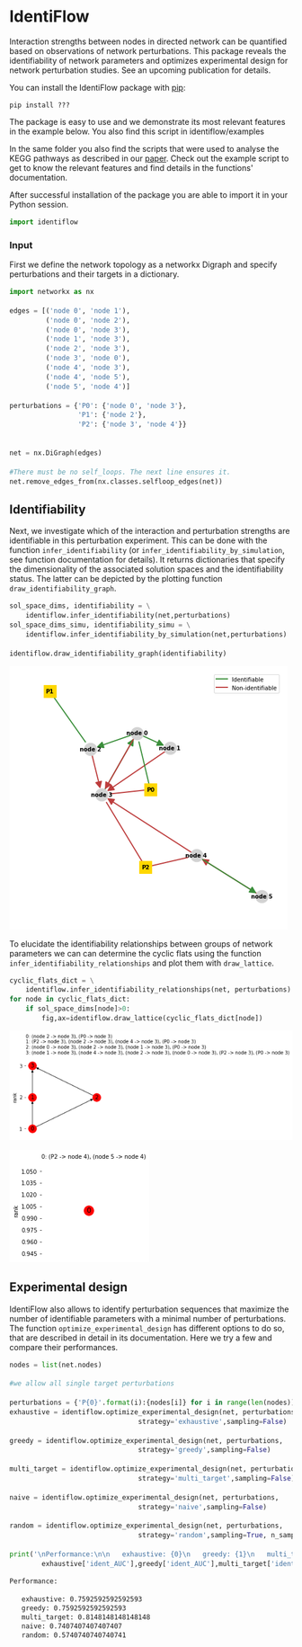 # IdentiFlow
Interaction strengths between nodes in directed network can be quantified based on observations of network perturbations. This package reveals the identifiability of network parameters and optimizes experimental design for network perturbation studies. See an upcoming publication for details.


You can install the IdentiFlow package with [pip](https://pypi.org/project/pip/):

```
pip install ???
```

The package is easy to use and we demonstrate its most relevant features in the example below. You also find this script in identiflow/examples


In the same folder you also find the scripts that were used to analyse the KEGG pathways as described in our [paper](https://????).
Check out the example script to get to know the relevant features and find details in the functions' documentation.




After successful installation of the package you are able to import it in your Python session.


```python
import identiflow
```

### Input
First we define the network topology as a networkx Digraph and specify perturbations and their targets in a dictionary.


```python
import networkx as nx

edges = [('node 0', 'node 1'),
         ('node 0', 'node 2'),
         ('node 0', 'node 3'),
         ('node 1', 'node 3'),
         ('node 2', 'node 3'),
         ('node 3', 'node 0'),
         ('node 4', 'node 3'),
         ('node 4', 'node 5'),
         ('node 5', 'node 4')]

perturbations = {'P0': {'node 0', 'node 3'},
                 'P1': {'node 2'},
                 'P2': {'node 3', 'node 4'}}


net = nx.DiGraph(edges)

#There must be no self_loops. The next line ensures it.
net.remove_edges_from(nx.classes.selfloop_edges(net))
```

## Identifiability
Next, we investigate which of the interaction and perturbation strengths are identifiable in this perturbation experiment. This can be done with the function `infer_identifiability` (or `infer_identifiability_by_simulation`, see function documentation for details). It returns dictionaries that specify the dimensionality of the associated solution spaces and the identifiability status. The latter can be depicted by the plotting function `draw_identifiability_graph`.


```python
sol_space_dims, identifiability = \
    identiflow.infer_identifiability(net,perturbations)
sol_space_dims_simu, identifiability_simu = \
    identiflow.infer_identifiability_by_simulation(net,perturbations)

identiflow.draw_identifiability_graph(identifiability)
```


![pdf](./identiflow/examples/identi_net.png)


To elucidate the identifiability relationships between groups of network parameters we can can determine the cyclic flats using the function `infer_identifiability_relationships` and plot them with `draw_lattice`.


```python
cyclic_flats_dict = \
    identiflow.infer_identifiability_relationships(net, perturbations)
for node in cyclic_flats_dict:
    if sol_space_dims[node]>0:
        fig,ax=identiflow.draw_lattice(cyclic_flats_dict[node])
```


![png](./identiflow/examples/matroid_node_3.png)



![png](./identiflow/examples/matroid_node_4.png)


## Experimental design
IdentiFlow also allows to identify perturbation sequences that maximize the number of identifiable parameters with a minimal number of perturbations. The function `optimize_experimental_design` has different options to do so, that are described in detail in its documentation. Here we try a few and compare their performances.


```python
nodes = list(net.nodes)

#we allow all single target perturbations

perturbations = {'P{0}'.format(i):{nodes[i]} for i in range(len(nodes))}
exhaustive = identiflow.optimize_experimental_design(net, perturbations,
                                strategy='exhaustive',sampling=False)

greedy = identiflow.optimize_experimental_design(net, perturbations,
                                strategy='greedy',sampling=False)

multi_target = identiflow.optimize_experimental_design(net, perturbations,
                                strategy='multi_target',sampling=False)

naive = identiflow.optimize_experimental_design(net, perturbations,
                                strategy='naive',sampling=False)

random = identiflow.optimize_experimental_design(net, perturbations,
                                strategy='random',sampling=True, n_samples=1)

print('\nPerformance:\n\n   exhaustive: {0}\n   greedy: {1}\n   multi_target: {2}\n   naive: {3}\n   random: {4}'.format(
        exhaustive['ident_AUC'],greedy['ident_AUC'],multi_target['ident_AUC'],naive['ident_AUC'], random['ident_AUC']))
```


    Performance:

       exhaustive: 0.7592592592592593
       greedy: 0.7592592592592593
       multi_target: 0.8148148148148148
       naive: 0.7407407407407407
       random: 0.5740740740740741
